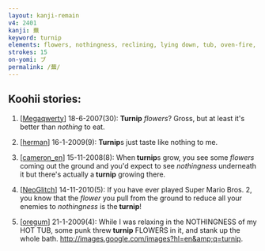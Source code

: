 ```yaml
---
layout: kanji-remain
v4: 2401
kanji: 蕪
keyword: turnip
elements: flowers, nothingness, reclining, lying down, tub, oven-fire, barbecue
strokes: 15
on-yomi: ブ
permalink: /蕪/
---
```


## Koohii stories: 

1) [<a href="http://kanji.koohii.com/profile/Megaqwerty">Megaqwerty</a>] 18-6-2007(30): <strong>Turnip</strong> <em>flowers</em>? Gross, but at least it&#039;s better than <em>nothing</em> to eat.

2) [<a href="http://kanji.koohii.com/profile/herman">herman</a>] 16-1-2009(9): <strong>Turnip</strong>s just taste like nothing to me.

3) [<a href="http://kanji.koohii.com/profile/cameron_en">cameron_en</a>] 15-11-2008(8): When<strong> turnip</strong>s grow, you see some <em>flowers</em> coming out the ground and you&#039;d expect to see <em>nothingness</em> underneath it but there&#039;s actually a<strong> turnip</strong> growing there.

4) [<a href="http://kanji.koohii.com/profile/NeoGlitch">NeoGlitch</a>] 14-11-2010(5): If you have ever played Super Mario Bros. 2, you know that the <em>flower</em> you pull from the ground to reduce all your enemies to <em>nothingness</em> is the<strong> turnip</strong>!

5) [<a href="http://kanji.koohii.com/profile/oregum">oregum</a>] 21-1-2009(4): While I was relaxing in the NOTHINGNESS of my HOT TUB, some punk threw<strong> turnip</strong> FLOWERS in it, and stank up the whole bath. <a href="http://images.google.com/images?hl=en&amp;q=turnip">http://images.google.com/images?hl=en&amp;q=turnip</a>.

